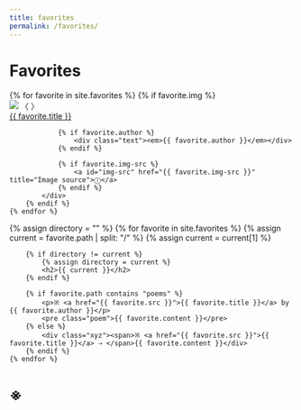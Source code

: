 ```yaml
---
title: favorites
permalink: /favorites/
---
```


# Favorites

<div class = "slideshow-container">
    {% for favorite in site.favorites %}
        {% if favorite.img %}
            <div class="mySlides fade">
                <div class="black-fade">
                    <a class="slide-src" href="{{ favorite.src }}"></a>
                    <img class="slide" src="/assets/favorites/{{favorite.img}}"/>
                    <a class="prev-slideshow" onclick="changeSlides(-1)">〈</a>
                    <a class="next-slideshow" onclick="changeSlides(1)">〉</a>
                </div>
                <div class="text"><a href="{{ favorite.src }}">{{ favorite.title }}</a></div>

                {% if favorite.author %}
                    <div class="text"><em>{{ favorite.author }}</em></div>
                {% endif %}

                {% if favorite.img-src %}
                    <a id="img-src" href="{{ favorite.img-src }}" title="Image source">ⓘ</a>
                {% endif %}
            </div>
        {% endif %}
    {% endfor %}
</div>

<div>
    {% assign directory = "" %}
    {% for favorite in site.favorites %}
        {% assign current = favorite.path | split: "/" %}
        {% assign current = current[1] %}

        {% if directory != current %}
            {% assign directory = current %}
            <h2>{{ current }}</h2>
        {% endif %}

        {% if favorite.path contains "poems" %}
            <p>※ <a href="{{ favorite.src }}">{{ favorite.title }}</a> by {{ favorite.author }}</p>
            <pre class="poem">{{ favorite.content }}</pre>
        {% else %}
            <div class="xyz"><span>※ <a href="{{ favorite.src }}">{{ favorite.title }}</a> ⇢ </span>{{ favorite.content }}</div>
        {% endif %}
    {% endfor %}
</div>

# ※

<script src="/assets/js/slideshow.js"></script>

